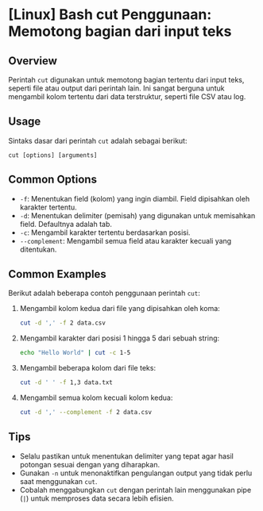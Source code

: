 # [Linux] Bash cut Penggunaan: Memotong bagian dari input teks

## Overview
Perintah `cut` digunakan untuk memotong bagian tertentu dari input teks, seperti file atau output dari perintah lain. Ini sangat berguna untuk mengambil kolom tertentu dari data terstruktur, seperti file CSV atau log.

## Usage
Sintaks dasar dari perintah `cut` adalah sebagai berikut:

```
cut [options] [arguments]
```

## Common Options
- `-f`: Menentukan field (kolom) yang ingin diambil. Field dipisahkan oleh karakter tertentu.
- `-d`: Menentukan delimiter (pemisah) yang digunakan untuk memisahkan field. Defaultnya adalah tab.
- `-c`: Mengambil karakter tertentu berdasarkan posisi.
- `--complement`: Mengambil semua field atau karakter kecuali yang ditentukan.

## Common Examples
Berikut adalah beberapa contoh penggunaan perintah `cut`:

1. Mengambil kolom kedua dari file yang dipisahkan oleh koma:
   ```bash
   cut -d ',' -f 2 data.csv
   ```

2. Mengambil karakter dari posisi 1 hingga 5 dari sebuah string:
   ```bash
   echo "Hello World" | cut -c 1-5
   ```

3. Mengambil beberapa kolom dari file teks:
   ```bash
   cut -d ' ' -f 1,3 data.txt
   ```

4. Mengambil semua kolom kecuali kolom kedua:
   ```bash
   cut -d ',' --complement -f 2 data.csv
   ```

## Tips
- Selalu pastikan untuk menentukan delimiter yang tepat agar hasil potongan sesuai dengan yang diharapkan.
- Gunakan `-n` untuk menonaktifkan pengulangan output yang tidak perlu saat menggunakan `cut`.
- Cobalah menggabungkan `cut` dengan perintah lain menggunakan pipe (`|`) untuk memproses data secara lebih efisien.